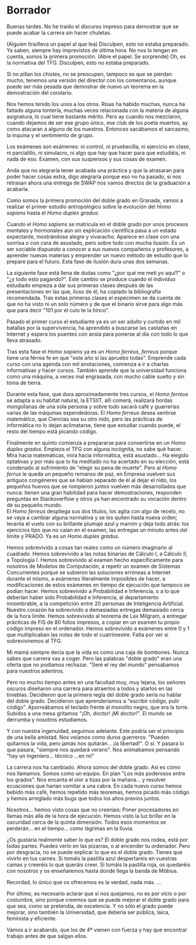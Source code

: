 Borrador
========

Buenas tardes. No he traído el discurso impreso para demostrar que se puede acabar la carrera sin hacer chuletas.


(Alguien tira/lleva un papel al que lea) Disculpen, esto no estaba preparado. Ya saben, siempre hay imprevistos de última hora. No nos lo tengan en cuenta, somos la primera promoción. (Abre el papel. Se sorprende) Oh, es la normativa del TFG. Disculpen, esto no estaba preparado.

Si no pillan los chistes, no se preocupen, tampoco es que se pierdan mucho, tenemos una versión del director con los comentarios, aunque puede ser más pesada que demostrar de nuevo un teorema en la demostración del corolario.

Nos hemos tenido los unos a los otros. Risas ha habido muchas, nunca ha faltado alguna tontería, muchas veces relacionada con la materia de alguna asignatura, lo cual tiene bastante mérito. Pero ay cuando nos mezclaron, cuando dejamos de ser ese grupo único, ese club de los poeta muertos, ay como atacaran a alguno de los nuestros. Entonces sacábamos el sarcasmo, la inquina y el sentimiento de grupo.   

Los exámenes son exámenes: ni control, ni pruebecilla, ni ejercicio en clase, ni parcialillo, ni simulacro, ni algo que hay que hacer para que estudiéis, ni nada de eso. Examen, con sus suspensos y sus cosas de examen.  

Anda que no alegraría tener acabada una práctica y que la atrasaran para poder hacer cosas extra, digo alegraría porque eso no ha pasado, si nos retrasan ahora una entrega de SWAP nos vamos directos de la graduación a acabarla.

Como somos la primera promoción del doble grado en Granada, vamos a realizar el primer estudio antropológico sobre la evolución del *Homo sapiens* hasta el *Homo duplex gradus*:

Cuando el *Homo sapiens* se matricula en el doble grado por unos procesos mentales y hormonales aún sin explicación científica pasa a un estado expectante, mostrándose alegre y vivaracho. Aparece en clase con una sonrisa o con cara de asustado, pero sobre todo con mucha ilusión. Es un ser sociable dispuesto a conocer a sus nuevos compañeros y profesores, a aprender nuevas materias y emprender un nuevo método de estudio que lo prepare para el futuro. Esta fase de ilusión dura unas dos semanas.

La siguiente fase está llena de dudas como "¿por qué me metí yo aquí?" o "¿y todo esto pagando?". Este cambio se produce cuando el individuo estudiado empieza a dar sus primeras clases después de las presentaciones en las que, iluso de él, ha copiado la bibliografía recomendada. Tras estas primeras clases el especimen se da cuenta de que no ha visto ni un solo número y de que el binario sirve para algo más que para decir "101 por el culo te la hinco".

Pasado el primer curso el estudiante ya es un ser adulto y curtido en mil batallas por la supervivencia, ha aprendido a buscarse las castañas en Internet y espera los puentes con ansia para ponerse al día con todo lo que lleva atrasado.

Tras esta fase el *Homo sapiens* ya es un *Homo ferreus*, *ferreus* porque tiene una férrea fe en que "este año sí las apruebo todas". Emprende cada curso con una agenda con mil anotaciones, comienza a ir a charlas informativas y hacer cursos. También aprende que la universidad funciona como una máquina, a veces mal engrasada, con mucho cable suelto y sin toma de tierra.

Durante esta fase, que dura aproximadamente tres cursos, el *Homo ferreus* se adapta a su habitat natural, la ETSIIT, allí comerá, realizará hordas mongolianas de una sola persona y sobre todo sacará café y guarrerías varias de las máquinas expendedoras. El *Homo ferreus* desea sentirse matemático, que Ciencias sea su otro nido, pero las prácticas de informática no lo dejan aclimatarse, tiene que estudiar cuando puede, el resto del tiempo está picando código.

Finalmente en quinto comienza a prepararse para convertirse en un *Homo duplex gradus*. Empieza el TFG con alguna incógnita, no sabe qué hacer. Mira hacia matemáticas, mira hacia informática, está asustado... Ha elegido optativas y por más que lo ha meditado no ha acertado en su elección, está condenado al sufrimiento de "elegir su pena de muerte". Pero al *Homo ferrus* le queda un pequeño remanso de paz, en Empresa vuelven sus antiguos congéneres que se habían separado de él al dejar el nido, los pequeños huevos que se rompieron juntos vuelven más desarrollados que nunca: tienen una gran habilidad para hacer demostraciones, responden preguntas en Stackoverflow y otros ya han encontrado su vocación dentro de su pequeño mundo.  
El *Homo ferreus* despliega sus dos títulos, los agita con algo de recelo, no se vaya a cambiar alguna normativa y se los quiten hasta nueva orden; levanta el vuelo con su brillante plumaje azul y marrón y deja todo atrás: los ejercicios tipo que no caían en el examen, las entregas un minuto antes del límite y PRADO. Ya es un *Homo duplex gradus*.

Hemos sobrevivido a cosas tan reales como un número imaginario al cuadrado. Hemos sobrevivido a las notas binarias de Cálculo I, a Cálculo II, a Topología I. Hemos sobrevivido al examen hecho específicamente para nosotros de Modelos de Computación, a repetir un examen de Sistemas Concurrentes porque se subieron las soluciones erróneas a Internet durante el mismo, a exámenes literalmente imposibles de hacer, a modificaciones de estos exámenes en tiempo de ejecución que tampoco se podían hacer. Hemos sobrevivido a Probabilidad e Inferencia, o a lo que deberían haber sido Probabilidad e Inferencia, al departamento innombrable, a la competición entre 20 personas de Inteligencia Artificial. Nuestro corazón ha sobrevivido a demasiadas entregas demasiado cerca de la hora límite. Hemos sobrevivido al teorema de Lax Milgram, a entregar prácticas de FIS de 80 folios impresos, a copiar en un examen tu propio código impreso en el ordenador. Hemos sobrevivido a exámenes entre 0 y 1 que multiplicaban las notas de todo el cuatrimestre. Falta por ver si sobreviviremos al TFG.

Mi mamá siempre decía que la vida es como una caja de bombones. Nunca sabes que carrera vas a coger. Pero las palabras "doble grado" eran una oferta que no podíamos rechazar. "Seré el rey del mundo" pensabamos para nuestros adentros.

Pero no mucho tiempo antes en una facultad muy, muy lejana, los señores oscuros diseñaron una carrera para atraerlos a todos y atarlos en las tinieblas. Decidieron que la primera regla del doble grado sería no hablar del doble grado. Decidieron que aprenderíamos a "escribir código, pulir código". Aporreábamos el teclado frente al monolito negro, que era la torre. Subidos a una mesa gritamos "¡Oh, doctor! ¡Mi doctor!". El mundo se derrumba y nosotros estudiamos.

Y con nuestra ingenuidad, seguimos adelante. Este podría ser el principio de una bella amistad. Nos veíamos como duros guerreros. "Pueden quitarnos la vida, pero jamás nos quitarán... ¡la libertad!". O sí. Y pasara lo que pasara, "siempre nos quedará verano". Nos animabamos pensando "hay un ingeniero...
técnico
...en mí"

La carrera nos ha cambiado. Ahora somos del doble grado. Así es cómo nos llamamos. Somos como un equipo. En plan "Los más poderosos entre los grados". Nos encanta el olor a tizas por la mañana... y resolver ecuaciones que harían vomitar a una cabra. En cada nuevo curso hemos bebido más café, hemos repetido más teoremas, hemos picado más código y hemos arreglado más bugs que todos los años previos juntos.

Nosotros... hemos visto cosas que no creeríais: Poner procesadores en llamas más allá de la hora de ejecución. Hemos visto la luz brillar en la oscuridad cerca de la quinta dimensión. Todos esos momentos se perderán... en el tiempo... como lágrimas en la lluvia.

¿Os gustaría realmente saber lo que es? El doble grado nos rodea, está por todas partes. Puedes verlo en las pizarras, o al encender tu ordenador. Pero por desgracia, no se puede explicar lo que es el doble grado. Tienes que vivirlo en tus carnes. Si tomáis la pastilla azul despertareis en vuestras camas y creeréis lo que queráis creer. Si tomáis la pastilla roja, os quedaréis con nosotros y os enseñaremos hasta donde llega la banda de Möbius.

Recordad, lo único que os ofrecemos es la verdad, nada más.
...

Por último, es necesario aclarar que si nos quejamos, no es por vicio o por costumbre, sino porque creemos que se puede mejorar el doble grado para que sea, como se pretendía, de excelencia. Y no sólo el grado puede mejorar, sino también la Universidad, que debería ser pública, laica, feminista y eficiente.

Vamos a ir acabando, que los de 4º vienen con fuerza y hay que encontrar trabajo antes de que salgan ellos.
